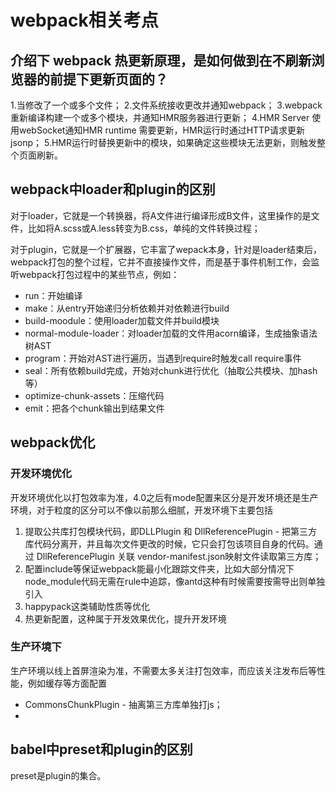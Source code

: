 
# webpack相关考点

## 介绍下 webpack 热更新原理，是如何做到在不刷新浏览器的前提下更新页面的？
1.当修改了一个或多个文件；
2.文件系统接收更改并通知webpack；
3.webpack重新编译构建一个或多个模块，并通知HMR服务器进行更新；
4.HMR Server 使用webSocket通知HMR runtime 需要更新，HMR运行时通过HTTP请求更新jsonp；
5.HMR运行时替换更新中的模块，如果确定这些模块无法更新，则触发整个页面刷新。

## webpack中loader和plugin的区别
对于loader，它就是一个转换器，将A文件进行编译形成B文件，这里操作的是文件，比如将A.scss或A.less转变为B.css，单纯的文件转换过程；

对于plugin，它就是一个扩展器，它丰富了wepack本身，针对是loader结束后，webpack打包的整个过程，它并不直接操作文件，而是基于事件机制工作，会监听webpack打包过程中的某些节点，例如：

* run：开始编译
* make：从entry开始递归分析依赖并对依赖进行build
* build-moodule：使用loader加载文件并build模块
* normal-module-loader：对loader加载的文件用acorn编译，生成抽象语法树AST
* program：开始对AST进行遍历，当遇到require时触发call require事件
* seal：所有依赖build完成，开始对chunk进行优化（抽取公共模块、加hash等）
* optimize-chunk-assets：压缩代码
* emit：把各个chunk输出到结果文件


## webpack优化
### 开发环境优化
开发环境优化以打包效率为准，4.0之后有mode配置来区分是开发环境还是生产环境，对于粒度的区分可以不像以前那么细腻，开发环境下主要包括
1. 提取公共库打包模块代码，即DLLPlugin 和 DllReferencePlugin - 把第三方库代码分离开，并且每次文件更改的时候，它只会打包该项目自身的代码。通过 DllReferencePlugin 关联 vendor-manifest.json映射文件读取第三方库；
2. 配置include等保证webpack能最小化跟踪文件夹，比如大部分情况下node_module代码无需在rule中追踪，像antd这种有时候需要按需导出则单独引入
3. happypack这类辅助性质等优化
4. 热更新配置，这种属于开发效果优化，提升开发环境

### 生产环境下
生产环境以线上首屏渲染为准，不需要太多关注打包效率，而应该关注发布后等性能，例如缓存等方面配置
* CommonsChunkPlugin - 抽离第三方库单独打js；
* 

## babel中preset和plugin的区别
preset是plugin的集合。
